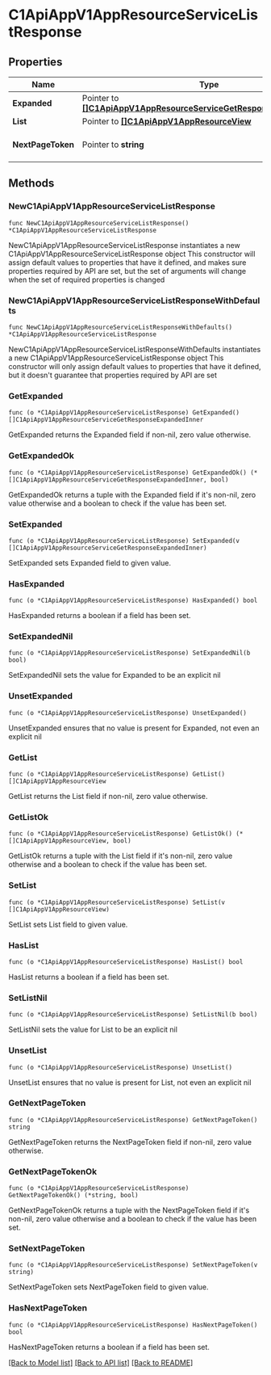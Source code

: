 # C1ApiAppV1AppResourceServiceListResponse

## Properties

Name | Type | Description | Notes
------------ | ------------- | ------------- | -------------
**Expanded** | Pointer to [**[]C1ApiAppV1AppResourceServiceGetResponseExpandedInner**](C1ApiAppV1AppResourceServiceGetResponseExpandedInner.md) | The expanded field. | [optional] 
**List** | Pointer to [**[]C1ApiAppV1AppResourceView**](C1ApiAppV1AppResourceView.md) | The list field. | [optional] 
**NextPageToken** | Pointer to **string** | The nextPageToken field. | [optional] 

## Methods

### NewC1ApiAppV1AppResourceServiceListResponse

`func NewC1ApiAppV1AppResourceServiceListResponse() *C1ApiAppV1AppResourceServiceListResponse`

NewC1ApiAppV1AppResourceServiceListResponse instantiates a new C1ApiAppV1AppResourceServiceListResponse object
This constructor will assign default values to properties that have it defined,
and makes sure properties required by API are set, but the set of arguments
will change when the set of required properties is changed

### NewC1ApiAppV1AppResourceServiceListResponseWithDefaults

`func NewC1ApiAppV1AppResourceServiceListResponseWithDefaults() *C1ApiAppV1AppResourceServiceListResponse`

NewC1ApiAppV1AppResourceServiceListResponseWithDefaults instantiates a new C1ApiAppV1AppResourceServiceListResponse object
This constructor will only assign default values to properties that have it defined,
but it doesn't guarantee that properties required by API are set

### GetExpanded

`func (o *C1ApiAppV1AppResourceServiceListResponse) GetExpanded() []C1ApiAppV1AppResourceServiceGetResponseExpandedInner`

GetExpanded returns the Expanded field if non-nil, zero value otherwise.

### GetExpandedOk

`func (o *C1ApiAppV1AppResourceServiceListResponse) GetExpandedOk() (*[]C1ApiAppV1AppResourceServiceGetResponseExpandedInner, bool)`

GetExpandedOk returns a tuple with the Expanded field if it's non-nil, zero value otherwise
and a boolean to check if the value has been set.

### SetExpanded

`func (o *C1ApiAppV1AppResourceServiceListResponse) SetExpanded(v []C1ApiAppV1AppResourceServiceGetResponseExpandedInner)`

SetExpanded sets Expanded field to given value.

### HasExpanded

`func (o *C1ApiAppV1AppResourceServiceListResponse) HasExpanded() bool`

HasExpanded returns a boolean if a field has been set.

### SetExpandedNil

`func (o *C1ApiAppV1AppResourceServiceListResponse) SetExpandedNil(b bool)`

 SetExpandedNil sets the value for Expanded to be an explicit nil

### UnsetExpanded
`func (o *C1ApiAppV1AppResourceServiceListResponse) UnsetExpanded()`

UnsetExpanded ensures that no value is present for Expanded, not even an explicit nil
### GetList

`func (o *C1ApiAppV1AppResourceServiceListResponse) GetList() []C1ApiAppV1AppResourceView`

GetList returns the List field if non-nil, zero value otherwise.

### GetListOk

`func (o *C1ApiAppV1AppResourceServiceListResponse) GetListOk() (*[]C1ApiAppV1AppResourceView, bool)`

GetListOk returns a tuple with the List field if it's non-nil, zero value otherwise
and a boolean to check if the value has been set.

### SetList

`func (o *C1ApiAppV1AppResourceServiceListResponse) SetList(v []C1ApiAppV1AppResourceView)`

SetList sets List field to given value.

### HasList

`func (o *C1ApiAppV1AppResourceServiceListResponse) HasList() bool`

HasList returns a boolean if a field has been set.

### SetListNil

`func (o *C1ApiAppV1AppResourceServiceListResponse) SetListNil(b bool)`

 SetListNil sets the value for List to be an explicit nil

### UnsetList
`func (o *C1ApiAppV1AppResourceServiceListResponse) UnsetList()`

UnsetList ensures that no value is present for List, not even an explicit nil
### GetNextPageToken

`func (o *C1ApiAppV1AppResourceServiceListResponse) GetNextPageToken() string`

GetNextPageToken returns the NextPageToken field if non-nil, zero value otherwise.

### GetNextPageTokenOk

`func (o *C1ApiAppV1AppResourceServiceListResponse) GetNextPageTokenOk() (*string, bool)`

GetNextPageTokenOk returns a tuple with the NextPageToken field if it's non-nil, zero value otherwise
and a boolean to check if the value has been set.

### SetNextPageToken

`func (o *C1ApiAppV1AppResourceServiceListResponse) SetNextPageToken(v string)`

SetNextPageToken sets NextPageToken field to given value.

### HasNextPageToken

`func (o *C1ApiAppV1AppResourceServiceListResponse) HasNextPageToken() bool`

HasNextPageToken returns a boolean if a field has been set.


[[Back to Model list]](../README.md#documentation-for-models) [[Back to API list]](../README.md#documentation-for-api-endpoints) [[Back to README]](../README.md)


